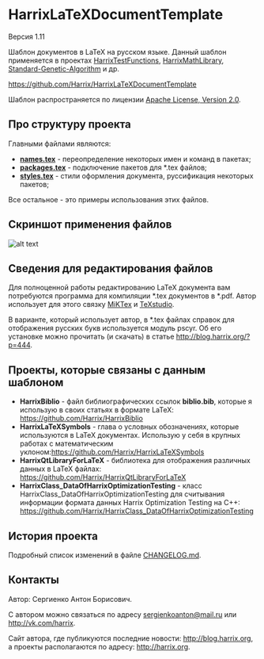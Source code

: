 HarrixLaTeXDocumentTemplate
===========================

Версия 1.11

Шаблон документов в LaTeX на русском языке. Данный шаблон применяется в проектах [HarrixTestFunctions](https://github.com/Harrix/HarrixTestFunctions), [HarrixMathLibrary](https://github.com/Harrix/HarrixMathLibrary), [Standard-Genetic-Algorithm](https://github.com/Harrix/Standard-Genetic-Algorithm)  и др.

https://github.com/Harrix/HarrixLaTeXDocumentTemplate

Шаблон распространяется по лицензии [Apache License, Version 2.0](../master/LICENSE.txt).

Про структуру проекта
---------------------

Главными файлами являются:
 - [**names.tex**](../master/names.tex) - переопределение некоторых имен и команд в пакетах;
 - [**packages.tex**](../master/packages.tex) - подключение пакетов для *.tex файлов;
 - [**styles.tex**](../master/styles.tex) - стили оформления документа, руссификация некоторых пакетов;

Все остальное - это примеры использования этих файлов.

Скриншот применения файлов
--------------------------

![alt text](../master/images/example.png "Пример применения файлов")

Сведения для редактирования файлов
----------------------------------

Для полноценной работы редактированию LaTeX документа вам потребуются программа для компиляции *.tex документов в *.pdf. Автор использует для этого связку [MiKTex](http://www.miktex.org/) и [TeXstudio](http://texstudio.sourceforge.net/). 

В варианте, который использует автор, в *.tex файлах справок для отображения русских букв используется модуль pscyr. Об его установке можно прочитать (и скачать) в статье http://blog.harrix.org/?p=444.

Проекты, которые связаны с данным шаблоном
------------------------------------------

 * **HarrixBiblio** - файл библиографических ссылок **biblio.bib**, которые я использую в своих статьях в формате LaTeX: https://github.com/Harrix/HarrixBiblio
 * **HarrixLaTeXSymbols** - глава о условных обозначениях, которые используются в LaTeX документах. Использую у себя в крупных работах с математическим уклоном:https://github.com/Harrix/HarrixLaTeXSymbols
 * **HarrixQtLibraryForLaTeX** - библиотека для отображения различных данных в LaTeX файлах: https://github.com/Harrix/HarrixQtLibraryForLaTeX
 * **HarrixClass_DataOfHarrixOptimizationTesting** - класс HarrixClass_DataOfHarrixOptimizationTesting для считывания информации формата данных Harrix Optimization Testing на C++: https://github.com/Harrix/HarrixClass_DataOfHarrixOptimizationTesting


История проекта
---------------

Подробный список изменений в файле [CHANGELOG.md](../master/CHANGELOG.md).

Контакты
--------

Автор: Сергиенко Антон Борисович.

С автором можно связаться по адресу sergienkoanton@mail.ru или  http://vk.com/harrix.

Сайт автора, где публикуются последние новости: http://blog.harrix.org, а проекты располагаются по адресу: http://harrix.org.